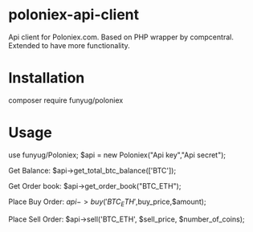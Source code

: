 # poloniex-api-client
Api client for Poloniex.com. Based on PHP wrapper by compcentral. Extended to have more functionality.


# Installation
composer require funyug/poloniex

# Usage
use funyug/Poloniex;
$api = new Poloniex("Api key","Api secret");

Get Balance:
$api->get_total_btc_balance(['BTC']);

Get Order book:
$api->get_order_book("BTC_ETH");

Place Buy Order:
$api->buy('BTC_ETH',$buy_price,$amount);

Place Sell Order:
$api->sell('BTC_ETH', $sell_price, $number_of_coins);